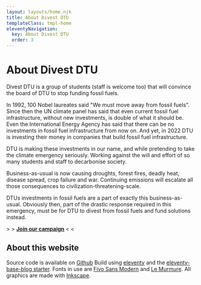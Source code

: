 ```yaml
---
layout: layouts/home.njk
title: About Divest DTU
templateClass: tmpl-home
eleventyNavigation:
  key: About Divest DTU
  order: 3
---
```

# About Divest DTU

Divest DTU is a group of students (staff is welcome too) that will convince the board of DTU to stop funding fossil fuels.

In 1992, 100 Nobel laureates said "We must move away from fossil fuels". Since then the UN climate panel has said that even current fossil fuel infrastructure, without new investments, is double of what it should be. Even the International Energy Agency has said that there can be no investments in fossil fuel infrastructure from now on. And yet, in 2022 DTU is investing their money in companies that build fossil fuel infrastructure.

DTU is making these investments in our name, and while pretending to take the climate emergency seriously. Working against the will and effort of so many students and staff to decarbonise society.

Business-as-usual is now causing droughts, forest fires, deadly heat, disease spread, crop failure and war. Continuing emissions will escalate all those consequences to civilization-threatening-scale.

DTUs investments in fossil fuels are a part of exactly this business-as-usual. Obviously then, part of the drastic response required in this emergency, must be for DTU to divest from fossil fuels and fund solutions instead.

\> \> [**Join our campaign**](/tags/event/) < <

## About this website

Source code is available on [Github](https://github.com/bilfri/divestdtu.dk)
Build using [eleventy](https://11ty.dev) and the [eleventy-base-blog starter](https://github.com/11ty/eleventy-base-blog).
Fonts in use are [Fivo Sans Modern](https://www.behance.net/gallery/54442585/Fivo-Sans-Modern-Free-Display-Font-Family) and [Le Murmure](https://velvetyne.fr/fonts/le-murmure/).
All graphics are made with [Inkscape](https://inkscape.org/).
